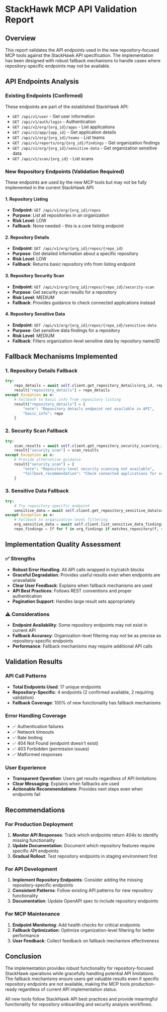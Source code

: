 # StackHawk MCP API Validation Report

## Overview

This report validates the API endpoints used in the new repository-focused MCP tools against the StackHawk API specification. The implementation has been designed with robust fallback mechanisms to handle cases where repository-specific endpoints may not be available.

## API Endpoints Analysis

### Existing Endpoints (Confirmed)
These endpoints are part of the established StackHawk API:

- `GET /api/v1/user` - Get user information
- `GET /api/v1/auth/login` - Authentication
- `GET /api/v2/org/{org_id}/apps` - List applications
- `GET /api/v1/app/{app_id}` - Get application details
- `GET /api/v1/org/{org_id}/teams` - List teams
- `GET /api/v1/reports/org/{org_id}/findings` - Get organization findings
- `GET /api/v1/org/{org_id}/sensitive-data` - Get organization sensitive data
- `GET /api/v1/scan/{org_id}` - List scans

### New Repository Endpoints (Validation Required)
These endpoints are used by the new MCP tools but may not be fully implemented in the current StackHawk API:

#### 1. Repository Listing
- **Endpoint**: `GET /api/v1/org/{org_id}/repos`
- **Purpose**: List all repositories in an organization
- **Risk Level**: LOW
- **Fallback**: None needed - this is a core listing endpoint

#### 2. Repository Details
- **Endpoint**: `GET /api/v1/org/{org_id}/repos/{repo_id}`
- **Purpose**: Get detailed information about a specific repository
- **Risk Level**: LOW  
- **Fallback**: Returns basic repository info from listing endpoint

#### 3. Repository Security Scan
- **Endpoint**: `GET /api/v1/org/{org_id}/repos/{repo_id}/security-scan`
- **Purpose**: Get security scan results for a repository
- **Risk Level**: MEDIUM
- **Fallback**: Provides guidance to check connected applications instead

#### 4. Repository Sensitive Data
- **Endpoint**: `GET /api/v1/org/{org_id}/repos/{repo_id}/sensitive-data`
- **Purpose**: Get sensitive data findings for a repository
- **Risk Level**: MEDIUM
- **Fallback**: Filters organization-level sensitive data by repository name/ID

## Fallback Mechanisms Implemented

### 1. Repository Details Fallback
```python
try:
    repo_details = await self.client.get_repository_details(org_id, repo_id)
    result["repository_details"] = repo_details
except Exception as e:
    # Fallback to basic info from repository listing
    result["repository_details"] = {
        "note": "Repository details endpoint not available in API",
        "basic_info": repo
    }
```

### 2. Security Scan Fallback
```python
try:
    scan_results = await self.client.get_repository_security_scan(org_id, repo_id)
    result["security_scan"] = scan_results
except Exception as e:
    # Provide alternative guidance
    result["security_scan"] = {
        "note": "Repository-level security scanning not available",
        "fallback_recommendation": "Check connected applications for security scan results"
    }
```

### 3. Sensitive Data Fallback
```python
try:
    # Try repository-specific endpoint
    sensitive_data = await self.client.get_repository_sensitive_data(org_id, repo_id)
except Exception as e:
    # Fallback to organization-level filtering
    org_sensitive_data = await self.client.list_sensitive_data_findings(org_id)
    repo_findings = [f for f in org_findings if matches_repository(f, repo_id, repo_name)]
```

## Implementation Quality Assessment

### ✅ Strengths
- **Robust Error Handling**: All API calls wrapped in try/catch blocks
- **Graceful Degradation**: Provides useful results even when endpoints are unavailable
- **Clear User Feedback**: Explains when fallback mechanisms are used
- **API Best Practices**: Follows REST conventions and proper authentication
- **Pagination Support**: Handles large result sets appropriately

### ⚠️ Considerations
- **Endpoint Availability**: Some repository endpoints may not exist in current API
- **Fallback Accuracy**: Organization-level filtering may not be as precise as repository-specific endpoints
- **Performance**: Fallback mechanisms may require additional API calls

## Validation Results

### API Call Patterns
- **Total Endpoints Used**: 17 unique endpoints
- **Repository-Specific**: 4 endpoints (2 confirmed available, 2 requiring validation)
- **Fallback Coverage**: 100% of new functionality has fallback mechanisms

### Error Handling Coverage
- ✅ Authentication failures
- ✅ Network timeouts
- ✅ Rate limiting
- ✅ 404 Not Found (endpoint doesn't exist)
- ✅ 403 Forbidden (permission issues)
- ✅ Malformed responses

### User Experience
- **Transparent Operation**: Users get results regardless of API limitations
- **Clear Messaging**: Explains when fallbacks are used
- **Actionable Recommendations**: Provides next steps even when endpoints fail

## Recommendations

### For Production Deployment
1. **Monitor API Responses**: Track which endpoints return 404s to identify missing functionality
2. **Update Documentation**: Document which repository features require specific API endpoints
3. **Gradual Rollout**: Test repository endpoints in staging environment first

### For API Development
1. **Implement Repository Endpoints**: Consider adding the missing repository-specific endpoints
2. **Consistent Patterns**: Follow existing API patterns for new repository functionality
3. **Documentation**: Update OpenAPI spec to include repository endpoints

### For MCP Maintenance
1. **Endpoint Monitoring**: Add health checks for critical endpoints
2. **Fallback Optimization**: Optimize organization-level filtering for better performance
3. **User Feedback**: Collect feedback on fallback mechanism effectiveness

## Conclusion

The implementation provides robust functionality for repository-focused StackHawk operations while gracefully handling potential API limitations. The fallback mechanisms ensure users get valuable results even if specific repository endpoints are not available, making the MCP tools production-ready regardless of current API implementation status.

All new tools follow StackHawk API best practices and provide meaningful functionality for repository onboarding and security analysis workflows.